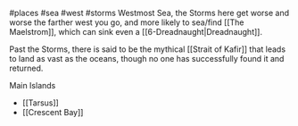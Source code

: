 #places #sea #west #storms
Westmost Sea, the Storms here get worse and worse the farther west you go, and more likely to sea/find [[The Maelstrom]], which can sink even a [[6-Dreadnaught|Dreadnaught]].  

Past the Storms, there is said to be the mythical [[Strait of Kafir]] that leads to land as vast as the oceans, though no one has successfully found it and returned.

Main Islands
- [[Tarsus]]
- [[Crescent Bay]]